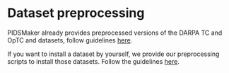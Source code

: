 # Dataset preprocessing

PIDSMaker already provides preprocessed versions of the DARPA TC and OpTC and datasets, follow guidelines [here](https://ubc-provenance.github.io/PIDSMaker/ten-minute-install/).

If you want to install a dataset by yourself, we provide our preprocessing scripts to install those datasets. 
Follow the guidelines [here](https://ubc-provenance.github.io/PIDSMaker/create-db-from-scratch/).
